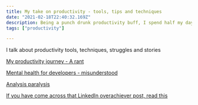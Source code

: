 ```yaml
---
title: My take on productivity - tools, tips and techniques
date: "2021-02-18T22:40:32.169Z"
description: Being a punch drunk productivity buff, I spend half my day exploring a variety of tools and techniques to try and boost productivity, and I love to talk about it
tags: ["productivity"]

---
```


I talk about productivity tools, techniques, struggles and stories

[My productivity journey - A rant](./my-productivity-journey)

[Mental health for developers - misunderstood](./mental-health)

[Analysis paralysis](./analysis-paralysis)

[If you have come across that LinkedIn overachiever post, read this](./beyond-cp)